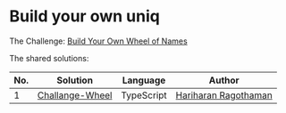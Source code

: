 # Build your own uniq

The Challenge: [Build Your Own Wheel of Names](https://codingchallenges.fyi/challenges/challenge-wheel/)

The shared solutions:

| No. | Solution                                                                                 | Language | Author                                                         |
|-----|------------------------------------------------------------------------------------------|----------|----------------------------------------------------------------|
| 1 | [Challange-Wheel](https://github.com/hariharanragothaman/challenge-wheel) | TypeScript | [Hariharan Ragothaman](https://github.com/hariharanragothaman) |

